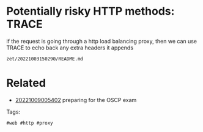 # Potentially risky HTTP methods: TRACE

if the request is going through a http load balancing proxy,
then we can use TRACE to echo back any extra headers it appends

` zet/20221003150290/README.md `

# Related

- [20221009005402](/zet/20221009005402/README.md) preparing for the OSCP exam

Tags:

    #web #http #proxy
